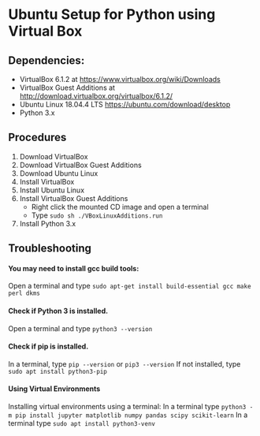 # Ubuntu Setup for Python using Virtual Box

## Dependencies:
* VirtualBox 6.1.2 at https://www.virtualbox.org/wiki/Downloads
* VirtualBox Guest Additions at http://download.virtualbox.org/virtualbox/6.1.2/
* Ubuntu Linux 18.04.4 LTS https://ubuntu.com/download/desktop
* Python 3.x

## Procedures
1. Download VirtualBox
2. Download VirtualBox Guest Additions
3. Download Ubuntu Linux
4. Install VirtualBox
5. Install Ubuntu Linux
6. Install VirtualBox Guest Additions
    * Right click the mounted CD image and open a terminal
    * Type `sudo sh ./VBoxLinuxAdditions.run`
7. Install Python 3.x

## Troubleshooting
#### You may need to install gcc build tools:
Open a terminal and type `sudo apt-get install build-essential gcc make perl dkms`

#### Check if Python 3 is installed.
Open a terminal and type `python3 --version`

#### Check if pip is installed.
In a terminal, type `pip --version` or `pip3 --version`
If not installed, type `sudo apt install python3-pip`

#### Using Virtual Environments
Installing virtual environments using a terminal:
In a terminal type `python3 -m pip install jupyter matplotlib numpy pandas scipy scikit-learn`
In a terminal type `sudo apt install python3-venv`
